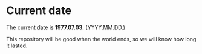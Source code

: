 # Current date

The current date is **1977.07.03.** (YYYY.MM.DD.)

This repository will be good when the world ends, so we will know how long it lasted.